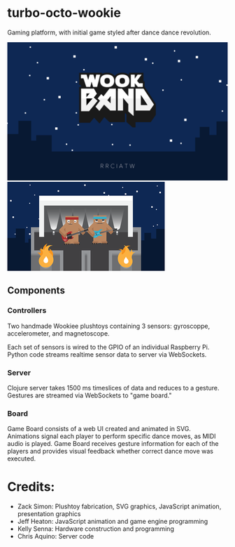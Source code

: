 # turbo-octo-wookie

Gaming platform, with initial game styled after dance dance revolution.

![](yobwocs_background_1024.png)
![](clash-ui_stage_360.png)


## Components

### Controllers

Two handmade Wookiee plushtoys containing 3 sensors: gyroscoppe, accelerometer, and magnetoscope.

Each set of sensors is wired to the GPIO of an individual Raspberry Pi.  
Python code streams realtime sensor data to server via WebSockets.

### Server
Clojure server takes 1500 ms timeslices of data and reduces to a gesture.  
Gestures are streamed via WebSockets to "game board."


### Board

Game Board consists of a web UI created and animated in SVG.  
Animations signal each player to perform specific dance moves, as MIDI audio is played.
Game Board receives gesture information for each of the players and provides visual feedback whether correct dance move was executed.


# Credits:

* Zack Simon: Plushtoy fabrication, SVG graphics, JavaScript animation, presentation graphics
* Jeff Heaton: JavaScript animation and game engine programming
* Kelly Senna: Hardware construction and programming
* Chris Aquino: Server code
